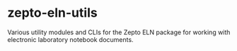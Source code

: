 # zepto-eln-utils
Various utility modules and CLIs for the Zepto ELN package for working with electronic laboratory notebook documents.
